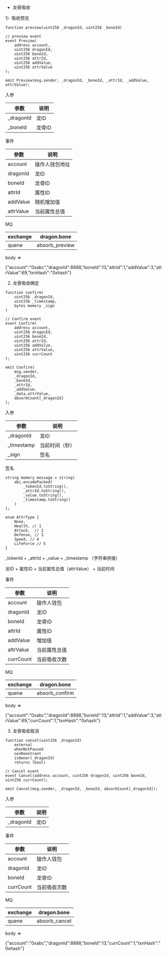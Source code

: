
* 龙骨吸收

1）吸收预览

```
function preview(uint256 _dragonId, uint256 _boneId)

// preview event
event Preview(
    address account,
    uint256 dragonId,
    uint256 boneId,
    uint256 attrId,
    uint256 addValue,
    uint256 attrValue
);

emit Preview(msg.sender, _dragonId, _boneId, _attrId, _addValue, attrValue);
```

入参 

| 参数 | 说明   |
| --------- | ------ |
| _dragonId | 龙ID   |
| _boneId   | 龙骨ID |



事件

| 参数     | 说明           |
| -------- | -------------- |
| account  | 操作人钱包地址 |
| dragonId | 龙ID           |
| boneId   | 龙骨ID         |
| attrId   | 属性ID         |
| addValue   | 随机增加值 |
| attrValue   | 当前属性总值 |

MQ

| exchange | dragon.bone |
| -------- | ----------- |
| quene    | absorb_preview     |

body =>

{"account":"0xabc","dragonId":8888,"boneId":13,"attrId":1,"addValue":3,"attrValue":69,"txnHash":"0xhash"}


2) 龙骨吸收确定

```
function confirm(
    uint256 _dragonId,
    uint256 _timestamp,
    bytes memory _sign
)

// Confirm event
event Confirm(
    address account,
    uint256 dragonId,
    uint256 boneId,
    uint256 attrId,
    uint256 addValue,
    uint256 attrValue,
    uint256 currCount
);

emit Confirm(
    msg.sender,
    _dragonId,
    _boneId,
    _attrId,
    _addValue,
    _data.attrValue,
    absorbCount[_dragonId]
);
```

入参 

| 参数       | 说明           |
| ---------- | -------------- |
| _dragonId  | 龙ID           |
| _timestamp | 当前时间（秒） |
| _sign      | 签名           |

签名

```
string memory message = string(
    abi.encodePacked(
        _tokenId.toString(),
        _attrId.toString(),
        _value.toString(),
        _timestamp.toString()
    )
);

enum AttrType {
    None,
    Health, // 1
    Attack,  // 2
    Defense, // 3
    Speed, // 4
    LifeForce // 5
}
```

_tokenId + _attrId + _value + _timestamp （字符串拼接）

龙ID + 属性ID + 当前属性总值（attrValue） + 当前时间


事件

| 参数      | 说明         |
| --------- | ------------ |
| account   | 操作人钱包   |
| dragonId  | 龙ID         |
| boneId   | 龙骨ID         |
| attrId    | 属性ID       |
| addValue  | 增加值       |
| attrValue  | 当前属性总值 |
| currCount | 当前吸收次数 |

MQ

| exchange | dragon.bone |
| -------- | ----------- |
| quene    | absorb_confirm     |

body =>

{"account":"0xabc","dragonId":8888,"boneId":13,"attrId":1,"addValue":3,"attrValue":69,"currCount":1,"txnHash":"0xhash"}


3) 龙骨吸收取消

```
function cancel(uint256 _dragonId)
    external
    whenNotPaused
    nonReentrant
    isOwner(_dragonId)
    returns (bool)

// Cancel event
event Cancel(address account, uint256 dragonId, uint256 boneId, uint256 currCount);

emit Cancel(msg.sender, _dragonId, _boneId, absorbCount[_dragonId]);
```

入参 

| 参数       | 说明           |
| ---------- | -------------- |
| _dragonId  | 龙ID           |

事件

| 参数      | 说明         |
| --------- | ------------ |
| account   | 操作人钱包   |
| dragonId  | 龙ID         |
| boneId   | 龙骨ID         |
| currCount | 当前吸收次数 |

MQ

| exchange | dragon.bone |
| -------- | ----------- |
| quene    | absorb_cancel     |

body =>

{"account":"0xabc","dragonId":8888,"boneId":13,"currCount":1,"txnHash":"0xhash"}

